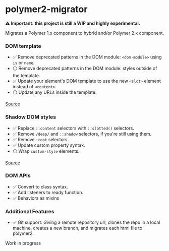 # polymer2-migrator
**:warning: Important: this project is still a WIP and highly experimental.**

Migrates a Polymer 1.x component to hybrid and/or Polymer 2.x component.

### DOM template
- :white_check_mark: Remove deprecated patterns in the DOM module: `<dom-module>` using `is` or `name`.
- :white_circle: Remove deprecated patterns in the DOM module:  styles outside of the template.
- :white_check_mark: Update your element's DOM template to use the new `<slot>` element instead of `<content>`.
- :white_circle: Update any URLs inside the template.

[Source](https://www.polymer-project.org/2.0/docs/upgrade#dom-template)

### Shadow DOM styles

- :white_check_mark: Replace `::content` selectors with `::slotted()` selectors.
- :white_check_mark: Remove `/deep/` and `::shadow` selectors, if you're still using them.
- :white_check_mark: Remove `:root` selectors.
- :white_check_mark: Update custom property syntax.
- :white_circle: Wrap `custom-style` elements.

[Source](https://www.polymer-project.org/2.0/docs/upgrade#shadow-dom-styles)

### DOM APIs

- :white_check_mark: Convert to class syntax.
- :white_check_mark: Add listeners to ready function.
- :white_check_mark: Behaviors as mixins

### Additional Features
- :white_check_mark: Git support: Giving a remote repository url, clones the repo in a local machine, creates a new branch, and migrates each html file to polymer2.

Work in progress
